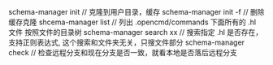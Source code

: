schema-manager init // 克隆到用户目录，缓存
schema-manager init -f // 删除缓存克隆
shcema-manager list // 列出 .opencmd/commands 下面所有的 .hl 文件 按照文件的目录树
schema-manager search xx // 搜索指定 .hl 是否存在，支持正则表达式, 这个搜索和文件夹无关，只搜文件部分
schema-manager check // 检查远程分支和现在分支是否一致，就看本地是否落后远程分支